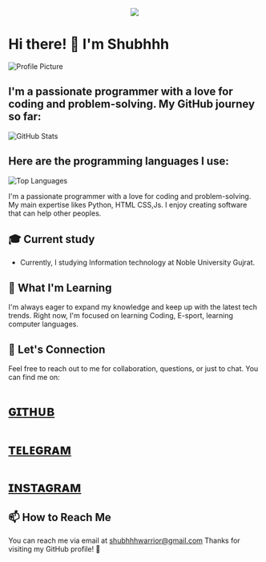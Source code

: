<p align="center">
  <img src="https://readme-typing-svg.herokuapp.com?color=DC143C&center=true&lines=Welcome+to+shubhhhwarrior;Explore+the+world+of+code;Sharing+exciting+projects+and+scripts;Enjoy+your+stay!&width=500&height=180">
</p>

# Hi there! 👋 I'm Shubhhh
![Profile Picture](https://graph.org/file/6bc974bfde437068a320d.jpg)

## I'm a passionate programmer with a love for coding and problem-solving. My GitHub journey so far:

![GitHub Stats](https://github-readme-stats.vercel.app/api?username=shubhhhwarrior&show_icons=true&theme=radical)

## Here are the programming languages I use:

![Top Languages](https://github-readme-stats.vercel.app/api/top-langs/?username=shubhhhwarrior&layout=compact)


I'm a passionate programmer with a love for coding and problem-solving. My main expertise likes Python, HTML CSS,Js. I enjoy creating software that can help other peoples.

## 🎓 Current study

- Currently, I studying Information technology at  Noble University Gujrat.

## 🌱 What I'm Learning

I'm always eager to expand my knowledge and keep up with the latest tech trends. Right now, I'm focused on learning Coding, E-sport, learning computer languages.

## 💬 Let's Connection

Feel free to reach out to me for collaboration, questions, or just to chat. You can find me on:

# [ɢɪᴛʜᴜʙ](https://github.com/shubhhhwarrior)
# [ᴛᴇʟᴇɢʀᴀᴍ](https://telegram.dog/shubhhh_x3)
# [ɪɴsᴛᴀɢʀᴀᴍ](http://instagram.com/shubhhh_x3)

## 📫 How to Reach Me

You can reach me via email at shubhhhwarrior@gmail.com
Thanks for visiting my GitHub profile! 🙂

